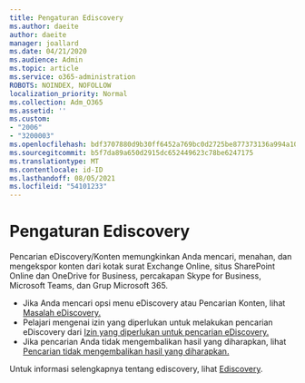 ```yaml
---
title: Pengaturan Ediscovery
ms.author: daeite
author: daeite
manager: joallard
ms.date: 04/21/2020
ms.audience: Admin
ms.topic: article
ms.service: o365-administration
ROBOTS: NOINDEX, NOFOLLOW
localization_priority: Normal
ms.collection: Adm_O365
ms.assetid: ''
ms.custom:
- "2006"
- "3200003"
ms.openlocfilehash: bdf3707880d9b30ff6452a769bc0d2725be877373136a994a108e92d56d7b577
ms.sourcegitcommit: b5f7da89a650d2915dc652449623c78be6247175
ms.translationtype: MT
ms.contentlocale: id-ID
ms.lasthandoff: 08/05/2021
ms.locfileid: "54101233"
---
```

# <a name="ediscovery-settings"></a>Pengaturan Ediscovery

Pencarian eDiscovery/Konten memungkinkan Anda mencari, menahan, dan mengekspor konten dari kotak surat Exchange Online, situs SharePoint Online dan OneDrive for Business, percakapan Skype for Business, Microsoft Teams, dan Grup Microsoft 365.

- Jika Anda mencari opsi menu eDiscovery atau Pencarian Konten, lihat [Masalah eDiscovery.](https://docs.microsoft.com/alchemyinsights/ediscovery-issues)
- Pelajari mengenai izin yang diperlukan untuk melakukan pencarian eDiscovery dari [Izin yang diperlukan untuk pencarian eDiscovery.](https://docs.microsoft.com/alchemyinsights/permissions-required-for-ediscovery-searches)
- Jika pencarian Anda tidak mengembalikan hasil yang diharapkan, lihat [Pencarian tidak mengembalikan hasil yang diharapkan.](https://docs.microsoft.com/alchemyinsights/search-not-returning-expected-results)

Untuk informasi selengkapnya tentang ediscovery, lihat [Ediscovery](https://docs.microsoft.com/microsoft-365/compliance/ediscovery).
